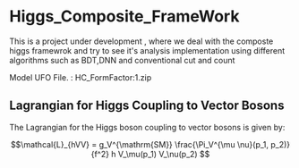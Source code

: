 # Higgs_Composite_FrameWork
This is a project under development , where we deal with the composte higgs framewrok and try to see it's analysis implementation using different algorithms such as BDT,DNN and conventional cut and count
<br/>

Model UFO File. : HC_FormFactor:1.zip <br/>

## Lagrangian for Higgs Coupling to Vector Bosons

The Lagrangian for the Higgs boson coupling to vector bosons is given by:

```math
\mathcal{L}_{hVV} = g_V^{\mathrm{SM}} \frac{\Pi_V^{\mu \nu}(p_1, p_2)}{f^2} h V_\mu(p_1) V_\nu(p_2)


